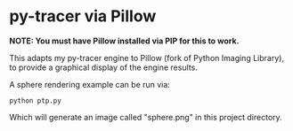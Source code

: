 # py-tracer via Pillow

**NOTE: You must have Pillow installed via PIP for this to work.**

This adapts my py-tracer engine to Pillow (fork of Python Imaging Library), to
provide a graphical display of the engine results.

A sphere rendering example can be run via:

`python ptp.py`

Which will generate an image called "sphere.png" in this project directory.